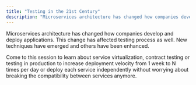 ```yaml
---
title: "Testing in the 21st Century"
description: "Microservices architecture has changed how companies develop and deploy applications."
---
```


Microservices architecture has changed how companies develop and deploy applications. This change has affected testing process as well. New techniques have emerged and others have been enhanced.

Come to this session to learn about service virtualization, contract testing or testing in production to increase deployment velocity from 1 week to N times per day or deploy each service independently without worrying about breaking the compatibility between services anymore.
